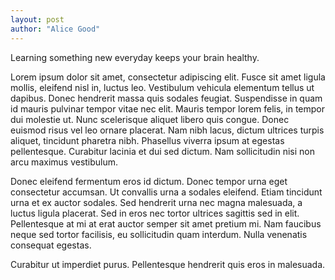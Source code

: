 ```yaml
---
layout: post
author: "Alice Good"
---
```


Learning something new everyday keeps your brain healthy.

Lorem ipsum dolor sit amet, consectetur adipiscing elit. Fusce sit amet ligula mollis, eleifend nisl in, luctus leo. Vestibulum vehicula elementum tellus ut dapibus. Donec hendrerit massa quis sodales feugiat. Suspendisse in quam id mauris pulvinar tempor vitae nec elit. Mauris tempor lorem felis, in tempor dui molestie ut. Nunc scelerisque aliquet libero quis congue. Donec euismod risus vel leo ornare placerat. Nam nibh lacus, dictum ultrices turpis aliquet, tincidunt pharetra nibh. Phasellus viverra ipsum at egestas pellentesque. Curabitur lacinia et dui sed dictum. Nam sollicitudin nisi non arcu maximus vestibulum.

Donec eleifend fermentum eros id dictum. Donec tempor urna eget consectetur accumsan. Ut convallis urna a sodales eleifend. Etiam tincidunt urna et ex auctor sodales. Sed hendrerit urna nec magna malesuada, a luctus ligula placerat. Sed in eros nec tortor ultrices sagittis sed in elit. Pellentesque at mi at erat auctor semper sit amet pretium mi. Nam faucibus neque sed tortor facilisis, eu sollicitudin quam interdum. Nulla venenatis consequat egestas.

Curabitur ut imperdiet purus. Pellentesque hendrerit quis eros in malesuada.
